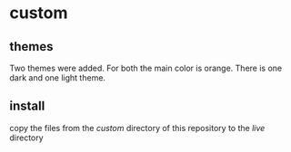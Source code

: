 custom
===========

themes
-----------
Two themes were added. For both the main color is orange. There is one dark and one light theme.

install
-----------
copy the files from the *custom* directory of this repository to the *live* directory
